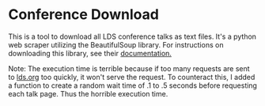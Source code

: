 # Conference Download

This is a tool to download all LDS conference talks as text files. It's a python web scraper utilizing the BeautifulSoup library. For instructions on downloading this library, see their [documentation.](https://www.crummy.com/software/BeautifulSoup/bs4/doc/)

Note: The execution time is terrible because if too many requests are sent to [lds.org](https://www.lds.org/) too quickly, it won't serve the request. To counteract this, I added a function to create a random wait time of .1 to .5 seconds before requesting each talk page. Thus the horrible execution time. 